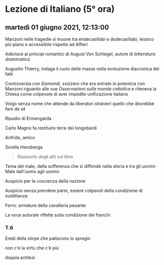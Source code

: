 

# Lezione di Italiano (5° ora)

## martedì 01 giugno 2021, 12:13:00

Manzoni nelle tragedie si muove tra endecasillabi e dodecasillabi, lessico più piano e accessibile rispetto ad Alfieri

Aderisce ai principi romantici di August Von Schlegel, autore di *letteratura drammatica*

Augustin Thierry, indaga il ruolo delle masse nella evoluzione diacronica dei fatti

Controversia con *Sismondi*, svizzero che era entrato in polemica con Manzoni riguardo alle sue *Osservazioni sulla morale cattolica* e riteneva la Chiesa come colpevole di aver impedito unificazione italiana

Volgo senza nome che attende da liberatori stranieri quello che dovrebbe fare da sé

Ripudio di Ermengarda

Carlo Magno fa restituire terre dei longobardi

Anfrido, amico

Sorella Hansberga

> Riassunto degli atti sul libro


Tema del male, della sofferenza che si diffonde nella storia e tra gli uomini
Male dall'uomo agli uomini

Auspicio per la coscienza della nazione

Auspicio senza prendere parte, essere colpevoli della condizione di sudditanza

Ferro: armature della cavalleria pesante

La voce autorale riflette sulla condizione dei franchi

### T.6

Eredi della stirpe che patiscono lo spregio

non c'è la virtù che c'è più


doppia antitesi

<!--stackedit_data:
eyJoaXN0b3J5IjpbNDU2Mjg0OTM1LDIwNTE0OTkzMDUsLTI4NT
Y0MDY0MSw5MzIyMTU2MTgsMTQ2NzgwNjYwNF19
-->